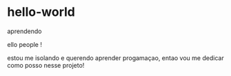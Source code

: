 # hello-world
aprendendo

ello people !

estou me isolando e querendo aprender progamaçao, entao vou me dedicar como posso nesse projeto!

